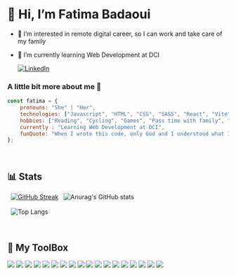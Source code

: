 # 👋 Hi, I’m Fatima Badaoui
- 👀 I’m interested in remote digital career, so I can work and take care of my family 
- 🌱 I’m currently learning Web Development at DCI
  
  [![LinkedIn](https://img.shields.io/badge/LinkedIn-0077B5?style=for-the-badge&logo=linkedin&logoColor=white)](https://www.linkedin.com/in/fatima-badaoui/)

### A little bit more about me 🧐
```javascript
const fatima = {
    pronouns: "She" | "Her",
    technologies: ["Javascript", "HTML", "CSS", "SASS", "React", "Vite", "Express"],
    hobbies: ["Reading", "Cycling", "Games", "Pass time with family", "Movies", "Anime/Manga", "Drawing"],
    currently : "Learning Web Development at DCI",
    funQuote: "When I wrote this code, only God and I understood what I did. Now only God knows."
};
```
<br/>

## 📊 Stats
 &nbsp; 
[![GitHub Streak](https://streak-stats.demolab.com?user=FatimaBadaoui&theme=tokyonight&mode=weekly)](https://git.io/streak-stats) &nbsp;  ![Anurag's GitHub stats](https://github-readme-stats.vercel.app/api?username=FatimaBadaoui&show_icons=true&theme=tokyonight)
<br/> <br/>
 &nbsp;  ![Top Langs](https://github-readme-stats.vercel.app/api/top-langs/?username=FatimaBadaoui&layout=compact)

<br/>

## 🧰 My ToolBox
[![](https://img.shields.io/badge/Visual%20Studio%20Code-007ACC.svg?style=for-the-badge&logo=Visual-Studio-Code&logoColor=white)]()
[![](https://img.shields.io/badge/HTML5-E34F26.svg?style=for-the-badge&logo=HTML5&logoColor=white)]()
[![](https://img.shields.io/badge/CSS3-1572B6.svg?style=for-the-badge&logo=CSS3&logoColor=white)]()
[![](https://img.shields.io/badge/Sass-CC6699?style=for-the-badge&logo=sass&logoColor=white)]()
[![](https://img.shields.io/badge/Bootstrap-7952B3.svg?style=for-the-badge&logo=Bootstrap&logoColor=white)]()
[![](https://img.shields.io/badge/JavaScript-F7DF1E.svg?style=for-the-badge&logo=JavaScript&logoColor=black)]()
[![](https://img.shields.io/badge/Vite-646CFF.svg?style=for-the-badge&logo=Vite&logoColor=white)]()
[![](https://img.shields.io/badge/React-61DAFB.svg?style=for-the-badge&logo=React&logoColor=black)]()
[![](https://img.shields.io/badge/Express.js-404D59?style=for-the-badge)]()
[![](https://img.shields.io/badge/Git-F05032.svg?style=for-the-badge&logo=Git&logoColor=white)]()
[![](https://img.shields.io/badge/GitHub-181717.svg?style=for-the-badge&logo=GitHub&logoColor=white)]()
[![](https://img.shields.io/badge/Node.js-339933.svg?style=for-the-badge&logo=nodedotjs&logoColor=white)]()
[![](https://img.shields.io/badge/npm-CB3837.svg?style=for-the-badge&logo=npm&logoColor=white)]()
[![](https://img.shields.io/badge/Linux-FCC624.svg?style=for-the-badge&logo=Linux&logoColor=black)]()
[![](https://img.shields.io/badge/Ubuntu-E95420.svg?style=for-the-badge&logo=Ubuntu&logoColor=white)]()
[![](https://img.shields.io/badge/Notion-000000.svg?style=for-the-badge&logo=Notion&logoColor=white)]()
[![](https://img.shields.io/badge/Java-ED8B00?style=for-the-badge&logo=openjdk&logoColor=white)]()
[![](https://img.shields.io/badge/Markdown-000000?style=for-the-badge&logo=markdown&logoColor=white)]()
<!---
FatimaBadaoui/FatimaBadaoui is a ✨ special ✨ repository because its `README.md` (this file) appears on your GitHub profile.
You can click the Preview link to take a look at your changes.
--->

